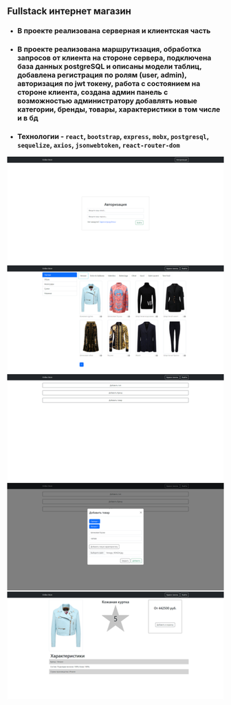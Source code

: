 ## Fullstack интернет магазин

- ### В проекте реализована серверная и клиентская часть
- ### В проекте реализована маршрутизация, обработка запросов от клиента на стороне сервера, подключена база данных postgreSQL и описаны модели таблиц, добавлена регистрация по ролям (user, admin), авторизация по jwt токену, работа с состоянием на стороне клиента, создана админ панель с возможностью администратору добавлять новые категории, бренды, товары, характеристики в том числе и в бд
- ### Технологии - `react`, `bootstrap`, `express`, `mobx`, `postgresql`, `sequelize`, `axios`, `jsonwebtoken`, `react-router-dom`

![](store_auth.png)
![](store_auth_2.png)
![](store_auth_3.png)
![](store_auth_4.png)
![](store_auth_5.png)
